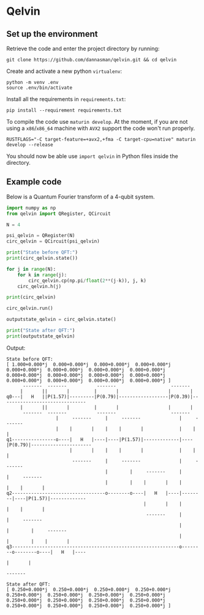 # Qelvin

## Set up the environment

Retrieve the code and enter the project directory by running:
```
git clone https://github.com/dannasman/qelvin.git && cd qelvin
```
Create and activate a new python `virtualenv`:
```
python -m venv .env
source .env/bin/activate
```
Install all the requirements in `requirements.txt`:
```
pip install --requirement requirements.txt
```
To compile the code use `maturin develop`. At the moment, if you are not using a `x86`/`x86_64` machine with `AVX2` support the code won't run properly.
```
RUSTFLAGS="-C target-feature=+avx2,+fma -C target-cpu=native" maturin develop --release
```
You should now be able use `import qelvin` in Python files inside the directory.

## Example code

Below is a Quantum Fourier transform of a 4-qubit system.

```python
import numpy as np
from qelvin import QRegister, QCircuit

N = 4

psi_qelvin = QRegister(N)
circ_qelvin = QCircuit(psi_qelvin)

print("State before QFT:")
print(circ_qelvin.state())

for j in range(N):
    for k in range(j):
        circ_qelvin.cp(np.pi/float(2**(j-k)), j, k)
    circ_qelvin.h(j)

print(circ_qelvin)

circ_qelvin.run()

outputstate_qelvin = circ_qelvin.state()

print("State after QFT:")
print(outputstate_qelvin)
```
Output:
```
State before QFT:
[ 1.000+0.000*j  0.000+0.000*j  0.000+0.000*j  0.000+0.000*j  0.000+0.000*j  0.000+0.000*j  0.000+0.000*j  0.000+0.000*j  0.000+0.000*j  0.000+0.000*j  0.000+0.000*j  0.000+0.000*j  0.000+0.000*j  0.000+0.000*j  0.000+0.000*j  0.000+0.000*j ]
      -------  -------           -------                    -------                             
     |       ||       |         |       |                  |       |                            
q0---|   H   ||P(1.57)|---------|P(0.79)|------------------|P(0.39)|-------------------------------
     |       ||       |         |       |                  |       |                            
      -------  -------           -------                    -------                             
                  |     -------     |     -------              |     -------                    
                  |    |       |    |    |       |             |    |       |                   
q1----------------o----|   H   |----|----|P(1.57)|-------------|----|P(0.79)|----------------------
                       |       |    |    |       |             |    |       |                   
                        -------     |     -------              |     -------                    
                                    |        |     -------     |        |     -------           
                                    |        |    |       |    |        |    |       |          
q2----------------------------------o--------o----|   H   |----|--------|----|P(1.57)|-------------
                                                  |       |    |        |    |       |          
                                                   -------     |        |     -------           
                                                               |        |        |     -------  
                                                               |        |        |    |       | 
q3-------------------------------------------------------------o--------o--------o----|   H   |----
                                                                                      |       | 
                                                                                       -------  

State after QFT:
[ 0.250+0.000*j  0.250+0.000*j  0.250+0.000*j  0.250+0.000*j  0.250+0.000*j  0.250+0.000*j  0.250+0.000*j  0.250+0.000*j  0.250+0.000*j  0.250+0.000*j  0.250+0.000*j  0.250+0.000*j  0.250+0.000*j  0.250+0.000*j  0.250+0.000*j  0.250+0.000*j ]
```
